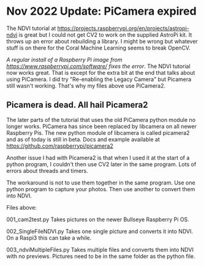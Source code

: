 # Nov 2022 Update: PiCamera expired

The NDVI tutorial at https://projects.raspberrypi.org/en/projects/astropi-ndvi is great but I could not get CV2 to work on the supplied AstroPi kit.
It throws up an error about rebuilding a library. I might be wrong but whatever stuff is on there for the Coral Machine Learning seems to break OpenCV.

*A regular install of a Raspberry Pi image from https://www.raspberrypi.com/software/ fixes the error*. The NDVI tutorial now works great.
That is except for the extra bit at the end that talks about using PiCamera. I did try "Re-enabling the Legacy Camera" but Picamera still wasn't working. That's why my files above use PiCamera2.

## Picamera is dead. All hail Picamera2

The later parts of the tutorial that uses the old PiCamera python module no longer works. PiCamera has since been replaced by libcamera on all newer Raspberry Pis. The new python module of libcamera is called picamera2 and as of today is still in beta. Docs and example available at https://github.com/raspberrypi/picamera2

Another issue I had with Picamera2 is that when I used it at the start of a python program, I couldn't then use CV2 later in the same program. Lots of errors about threads and timers.

The workaround is not to use them together in the same program. Use one python program to capture your photos. Then use another to convert them into NDVI.

Files above:

001_cam2test.py Takes pictures on the newer Bullseye Raspberry Pi OS.

002_SingleFileNDVI.py Takes one single picture and converts it into NDVI. On a Raspi3 this can take a while.

003_ndviMultipleFiles.py Takes multiple files and converts them into NDVI with no previews. Pictures need to be in the same folder as the python file.
